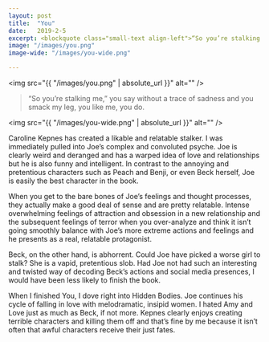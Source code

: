 ```yaml
---
layout: post
title:  "You"
date:   2019-2-5
excerpt: <blockquote class="small-text align-left">“So you’re stalking me,” you say without a trace of sadness and you smack my leg, you like me, you do.
image: "/images/you.png"
image-wide: "/images/you-wide.png"

---
```

<span class="image right"><img src="{{ "/images/you.png" | absolute_url }}"  alt="" /></span>

>“So you’re stalking me,” you say without a trace of sadness and you smack my leg, you like me, you do.

<span class="image fit wide"><img src="{{ "/images/you-wide.png" | absolute_url }}"  alt="" /></span>

Caroline Kepnes has created a likable and relatable stalker. I was immediately pulled into Joe’s complex and convoluted psyche. Joe is clearly weird and deranged and has a warped idea of love and relationships but he is also funny and intelligent. In contrast to the annoying and pretentious characters such as Peach and Benji, or even Beck herself, Joe is easily the best character in the book.

When you get to the bare bones of Joe’s feelings and thought processes, they actually make a good deal of sense and are pretty relatable. Intense overwhelming feelings of attraction and obsession in a new relationship and the subsequent feelings of terror when you over-analyze and think it isn’t going smoothly balance with Joe’s more extreme actions and feelings and he presents as a real, relatable protagonist.

Beck, on the other hand, is abhorrent. Could Joe have picked a worse girl to stalk? She is a vapid, pretentious slob. Had Joe not had such an interesting and twisted way of decoding Beck’s actions and social media presences, I would have been less likely to finish the book. 

When I finished You, I dove right into Hidden Bodies. Joe continues his cycle of falling in love with melodramatic, insipid women. I hated Amy and Love just as much as Beck, if not more. Kepnes clearly enjoys creating terrible characters and killing them off and that’s fine by me because it isn’t often that awful characters receive their just fates.
